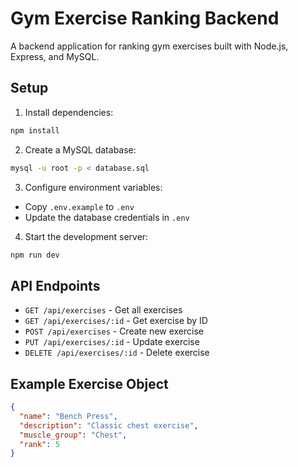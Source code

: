 # Gym Exercise Ranking Backend

A backend application for ranking gym exercises built with Node.js, Express, and MySQL.

## Setup

1. Install dependencies:
```bash
npm install
```

2. Create a MySQL database:
```bash
mysql -u root -p < database.sql
```

3. Configure environment variables:
- Copy `.env.example` to `.env`
- Update the database credentials in `.env`

4. Start the development server:
```bash
npm run dev
```

## API Endpoints

- `GET /api/exercises` - Get all exercises
- `GET /api/exercises/:id` - Get exercise by ID
- `POST /api/exercises` - Create new exercise
- `PUT /api/exercises/:id` - Update exercise
- `DELETE /api/exercises/:id` - Delete exercise

## Example Exercise Object

```json
{
  "name": "Bench Press",
  "description": "Classic chest exercise",
  "muscle_group": "Chest",
  "rank": 5
}
``` 